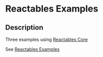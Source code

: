 # Reactables Examples 

## Description

Three examples using [Reactables Core](https://github.com/reactables/reactables/tree/main/packages/core)

See [Reactables Examples](https://github.com/reactables/reactables/tree/main/packages/core#examples)

